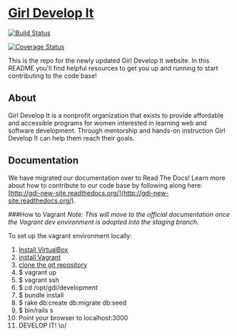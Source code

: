 # [Girl Develop It](http://girl-develop-it.herokuapp.com)

[![Build Status](https://travis-ci.org/girldevelopit/gdi-new-site.svg?branch=production)](https://travis-ci.org/girldevelopit/gdi-new-site)

[![Coverage Status](https://coveralls.io/repos/dianpan/gdi-new-site/badge.svg?branch=production&service=github)](https://coveralls.io/github/dianpan/gdi-new-site?branch=production)

This is the repo for the newly updated Girl Develop It website. In this README you'll find helpful resources to get you up and running to start contributing to the code base!

## About

Girl Develop It is a nonprofit organization that exists to provide affordable and accessible programs for women interested in learning web and software development. Through mentorship and hands-on instruction Girl Develop It can help them reach their goals.

## Documentation

We have migrated our documentation over to Read The Docs! Learn more about how to contribute to our code base by following along here: [http://gdi-new-site.readthedocs.org/](http://gdi-new-site.readthedocs.org/).

###How to Vagrant
_Note: This will move to the official documentation once the Vagrant dev environment is adopted into the staging branch._

To  set up the vagrant environment locally:
1. [Install VirtualBox](https://www.virtualbox.org/)
2. [install Vagrant](https://www.vagrantup.com/downloads.html)
3. [clone the git repository](https://github.com/girldevelopit/gdi-website.git)
4. $ vagrant up
5. $ vagrant ssh
6. $ cd /opt/gdi/development
7. $ bundle install
8. $ rake db:create db:migrate db:seed
9. $ bin/rails s
10. Point your browser to localhost:3000
11. DEVELOP IT! \o/
